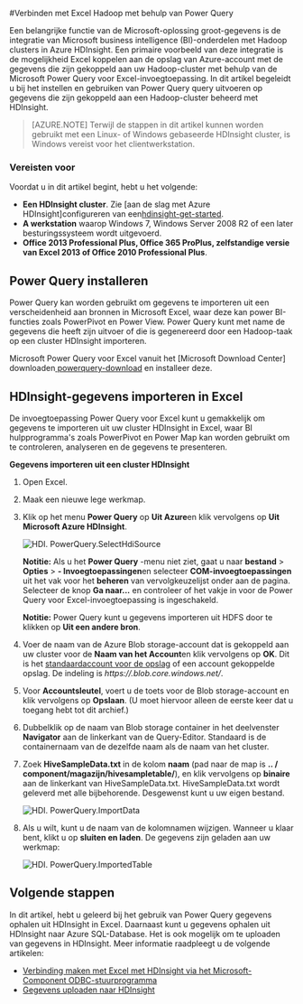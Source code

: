 <properties
    pageTitle="Excel verbinden met Hadoop met Power Query | Microsoft Azure"
    description="Informatie over het profiteren van business intelligence-onderdelen met behulp van Power Query voor Excel en access-gegevens die zijn opgeslagen in Hadoop op HDInsight."
    services="hdinsight"
    documentationCenter=""
    tags="azure-portal"
    authors="mumian"
    manager="jhubbard"
    editor="cgronlun"/>

<tags
    ms.service="hdinsight"
    ms.workload="big-data"
    ms.tgt_pltfrm="na"
    ms.devlang="na"
    ms.topic="article"
    ms.date="10/19/2016"
    ms.author="jgao"/>


#<a name="connect-excel-to-hadoop-by-using-power-query"></a>Verbinden met Excel Hadoop met behulp van Power Query

Een belangrijke functie van de Microsoft-oplossing groot-gegevens is de integratie van Microsoft business intelligence (BI)-onderdelen met Hadoop clusters in Azure HDInsight. Een primaire voorbeeld van deze integratie is de mogelijkheid Excel koppelen aan de opslag van Azure-account met de gegevens die zijn gekoppeld aan uw Hadoop-cluster met behulp van de Microsoft Power Query voor Excel-invoegtoepassing. In dit artikel begeleidt u bij het instellen en gebruiken van Power Query query uitvoeren op gegevens die zijn gekoppeld aan een Hadoop-cluster beheerd met HDInsight.

> [AZURE.NOTE] Terwijl de stappen in dit artikel kunnen worden gebruikt met een Linux- of Windows gebaseerde HDInsight cluster, is Windows vereist voor het clientwerkstation.

### <a name="prerequisites"></a>Vereisten voor

Voordat u in dit artikel begint, hebt u het volgende:

- **Een HDInsight cluster**. Zie [aan de slag met Azure HDInsight]configureren van een[hdinsight-get-started].
- **A werkstation** waarop Windows 7, Windows Server 2008 R2 of een later besturingssysteem wordt uitgevoerd.
- **Office 2013 Professional Plus, Office 365 ProPlus, zelfstandige versie van Excel 2013 of Office 2010 Professional Plus**.


## <a name="install-power-query"></a>Power Query installeren

Power Query kan worden gebruikt om gegevens te importeren uit een verscheidenheid aan bronnen in Microsoft Excel, waar deze kan power BI-functies zoals PowerPivot en Power View. Power Query kunt met name de gegevens die heeft zijn uitvoer of die is gegenereerd door een Hadoop-taak op een cluster HDInsight importeren.

Microsoft Power Query voor Excel vanuit het [Microsoft Download Center] downloaden[ powerquery-download] en installeer deze.

## <a name="import-hdinsight-data-into-excel"></a>HDInsight-gegevens importeren in Excel

De invoegtoepassing Power Query voor Excel kunt u gemakkelijk om gegevens te importeren uit uw cluster HDInsight in Excel, waar BI hulpprogramma's zoals PowerPivot en Power Map kan worden gebruikt om te controleren, analyseren en de gegevens te presenteren.

**Gegevens importeren uit een cluster HDInsight**

1. Open Excel.

2. Maak een nieuwe lege werkmap.

3. Klik op het menu **Power Query** op **Uit Azure**en klik vervolgens op **Uit Microsoft Azure HDInsight**.

    ![HDI. PowerQuery.SelectHdiSource][image-hdi-powerquery-hdi-source]

    **Notitie:** Als u het **Power Query** -menu niet ziet, gaat u naar **bestand** > **Opties** > **- Invoegtoepassingen**en selecteer **COM-invoegtoepassingen** uit het vak voor het **beheren** van vervolgkeuzelijst onder aan de pagina. Selecteer de knop **Ga naar...** en controleer of het vakje in voor de Power Query voor Excel-invoegtoepassing is ingeschakeld.

    **Notitie:** Power Query kunt u gegevens importeren uit HDFS door te klikken op **Uit een andere bron**.

3. Voer de naam van de Azure Blob storage-account dat is gekoppeld aan uw cluster voor de **Naam van het Account**en klik vervolgens op **OK**. Dit is het [standaardaccount voor de opslag](hdinsight-administer-use-management-portal.md#find-the-default-storage-account) of een account gekoppelde opslag.  De indeling is *https://<StorageAccountName>.blob.core.windows.net/*.

4. Voor **Accountsleutel**, voert u de toets voor de Blob storage-account en klik vervolgens op **Opslaan**. (U moet hiervoor alleen de eerste keer dat u toegang hebt tot dit archief.)

5. Dubbelklik op de naam van Blob storage container in het deelvenster **Navigator** aan de linkerkant van de Query-Editor. Standaard is de containernaam van de dezelfde naam als de naam van het cluster.

6. Zoek **HiveSampleData.txt** in de kolom **naam** (pad naar de map is **.. / component/magazijn/hivesampletable/**), en klik vervolgens op **binaire** aan de linkerkant van HiveSampleData.txt. HiveSampleData.txt wordt geleverd met alle bijbehorende. Desgewenst kunt u uw eigen bestand.

    ![HDI. PowerQuery.ImportData][image-hdi-powerquery-importdata]

7. Als u wilt, kunt u de naam van de kolomnamen wijzigen. Wanneer u klaar bent, klikt u op **sluiten en laden**.  De gegevens zijn geladen aan uw werkmap:

    ![HDI. PowerQuery.ImportedTable][image-hdi-powerquery-imported-table]

## <a name="next-steps"></a>Volgende stappen

In dit artikel, hebt u geleerd bij het gebruik van Power Query gegevens ophalen uit HDInsight in Excel. Daarnaast kunt u gegevens ophalen uit HDInsight naar Azure SQL-Database. Het is ook mogelijk om te uploaden van gegevens in HDInsight. Meer informatie raadpleegt u de volgende artikelen:

* [Verbinding maken met Excel met HDInsight via het Microsoft-Component ODBC-stuurprogramma][hdinsight-ODBC]
* [Gegevens uploaden naar HDInsight][hdinsight-upload-data]

[hdinsight-ODBC]: hdinsight-connect-excel-hive-odbc-driver.md
[hdinsight-get-started]: hdinsight-hadoop-linux-tutorial-get-started.md
[hdinsight-upload-data]: hdinsight-upload-data.md

[image-hdi-powerquery-hdi-source]: ./media/hdinsight-connect-excel-power-query/HDI.PowerQuery.SelectHdiSource.png
[image-hdi-powerquery-importdata]: ./media/hdinsight-connect-excel-power-query/HDI.PowerQuery.ImportData.png
[image-hdi-powerquery-imported-table]: ./media/hdinsight-connect-excel-power-query/HDI.PowerQuery.ImportedTable.PNG

[powerquery-download]: http://go.microsoft.com/fwlink/?LinkID=286689
